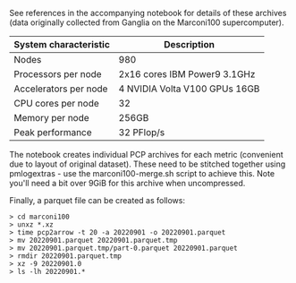 See references in the accompanying notebook for details of these archives
(data originally collected from Ganglia on the Marconi100 supercomputer).

| System characteristic | Description                   |
| --------------------- | ----------------------------- |
| Nodes                 | 980                           |
| Processors per node   | 2x16 cores IBM Power9 3.1GHz  |
| Accelerators per node | 4 NVIDIA Volta V100 GPUs 16GB |
| CPU cores per node    | 32                            |
| Memory per node       | 256GB                         |
| Peak performance      | 32 PFlop/s                    |

The notebook creates individual PCP archives for each metric (convenient
due to layout of original dataset).  These need to be stitched together
using pmlogextras - use the marconi100-merge.sh script to achieve this.
Note you'll need a bit over 9GiB for this archive when uncompressed.

Finally, a parquet file can be created as follows:

```
> cd marconi100
> unxz *.xz
> time pcp2arrow -t 20 -a 20220901 -o 20220901.parquet
> mv 20220901.parquet 20220901.parquet.tmp
> mv 20220901.parquet.tmp/part-0.parquet 20220901.parquet
> rmdir 20220901.parquet.tmp
> xz -9 20220901.0
> ls -lh 20220901.*
```
